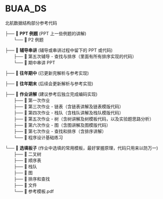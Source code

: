 # BUAA_DS

北航数据结构部分参考代码

├── 📁 **PPT 例题** (PPT 上一些例题的讲解)  
&emsp;&emsp;└── 📁 P2 例题  

├── 📁 **辅导串讲** (辅导或串讲过程中留下的 PPT 或代码)  
&emsp;&emsp;├── 📁 第五次辅导 - 查找与排序（里面有所有排序实现的代码）  
&emsp;&emsp;└── 📄 期中串讲 PPT  

├── 📁 **往年期中** (已更新完解析与参考实现)  

├── 📁 **往年期末** (后续会更新解析与参考实现)  

├── 📁 **作业讲解** (建议参考后独立完成编码实现)  
&emsp;&emsp;├── 📁 第一次作业  
&emsp;&emsp;├── 📁 第三次作业 - 链表（含链表讲解及链表模版代码）  
&emsp;&emsp;├── 📁 第四次作业 - 栈队（含栈队讲解及栈队模版代码）  
&emsp;&emsp;├── 📁 第五次作业 - 树（含树讲解及树模板代码，以及实验题思路分析）  
&emsp;&emsp;├── 📁 第六次作业 - 图（含图讲解及图模版代码）  
&emsp;&emsp;├── 📁 第七次作业 - 查找和排序（含排序讲解）  
&emsp;&emsp;└── 📁 程序设计基础练习  

└── 📁 **选填板子** (作业中选填的常用模板，最好掌握原理，代码只用来以防万一)  
&emsp;&emsp;├── 📁 二叉树  
&emsp;&emsp;├── 📁 顺序表  
&emsp;&emsp;├──  📁 栈队  
&emsp;&emsp;├── 📁 图  
&emsp;&emsp;├── 📁 排序和查找  
&emsp;&emsp;├── 📁 文件  
&emsp;&emsp;└── 📄 参考模板.pdf  
